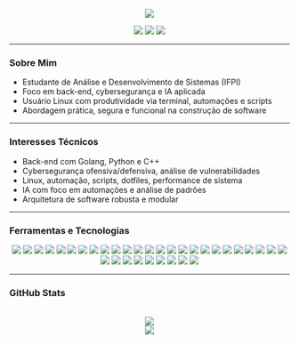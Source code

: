 <p align="center">
  <img src="https://readme-typing-svg.herokuapp.com/?color=cba6f7&size=30&center=true&vCenter=true&width=1000&lines=HEY+DEV...." />
</p>

<p align="center">
  <img src="https://img.shields.io/badge/Linux%20User-1d232e?style=flat-square&logo=linux&logoColor=cba6f7"/>
  <img src="https://img.shields.io/badge/Full%20Stack%20em%20andamento-1d232e?style=flat-square&logo=javascript&logoColor=cba6f7"/>
  <img src="https://img.shields.io/badge/Cyberseguran%C3%A7a-1d232e?style=flat-square&logo=hackthebox&logoColor=cba6f7"/>
</p>

---

### Sobre Mim

- Estudante de Análise e Desenvolvimento de Sistemas (IFPI)  
- Foco em back-end, cybersegurança e IA aplicada  
- Usuário Linux com produtividade via terminal, automações e scripts  
- Abordagem prática, segura e funcional na construção de software  

---

### Interesses Técnicos

- Back-end com Golang, Python e C++  
- Cybersegurança ofensiva/defensiva, análise de vulnerabilidades  
- Linux, automação, scripts, dotfiles, performance de sistema  
- IA com foco em automações e análise de padrões  
- Arquitetura de software robusta e modular  

---

### Ferramentas e Tecnologias

<p align="center">
  <img src="https://img.shields.io/badge/Golang-1d232e?style=for-the-badge&logo=go&logoColor=cba6f7" />
  <img src="https://img.shields.io/badge/Python-1d232e?style=for-the-badge&logo=python&logoColor=cba6f7" />
  <img src="https://img.shields.io/badge/C++-1d232e?style=for-the-badge&logo=c%2B%2B&logoColor=cba6f7" />
  <img src="https://img.shields.io/badge/JavaScript-1d232e?style=for-the-badge&logo=javascript&logoColor=cba6f7" />
  <img src="https://img.shields.io/badge/TypeScript-1d232e?style=for-the-badge&logo=typescript&logoColor=cba6f7" />
  <img src="https://img.shields.io/badge/React-1d232e?style=for-the-badge&logo=react&logoColor=cba6f7" />
  <img src="https://img.shields.io/badge/Vite-1d232e?style=for-the-badge&logo=vite&logoColor=cba6f7" />
  <img src="https://img.shields.io/badge/Nginx-1d232e?style=for-the-badge&logo=nginx&logoColor=cba6f7" />
  <img src="https://img.shields.io/badge/TensorFlow-1d232e?style=for-the-badge&logo=tensorflow&logoColor=cba6f7" />
  <img src="https://img.shields.io/badge/Scikit--Learn-1d232e?style=for-the-badge&logo=scikitlearn&logoColor=cba6f7" />
  <img src="https://img.shields.io/badge/Pandas-1d232e?style=for-the-badge&logo=pandas&logoColor=cba6f7" />
  <img src="https://img.shields.io/badge/Numpy-1d232e?style=for-the-badge&logo=numpy&logoColor=cba6f7" />
  <img src="https://img.shields.io/badge/Jupyter-1d232e?style=for-the-badge&logo=jupyter&logoColor=cba6f7" />
  <img src="https://img.shields.io/badge/MLflow-1d232e?style=for-the-badge&logo=mlflow&logoColor=cba6f7" />
  <img src="https://img.shields.io/badge/Gemini-1d232e?style=for-the-badge&logo=google&logoColor=cba6f7" />
  <img src="https://img.shields.io/badge/Kali-1d232e?style=for-the-badge&logo=kalilinux&logoColor=cba6f7" />
  <img src="https://img.shields.io/badge/Wireshark-1d232e?style=for-the-badge&logo=wireshark&logoColor=cba6f7" />
  <img src="https://img.shields.io/badge/Metasploit-1d232e?style=for-the-badge&logo=metasploit&logoColor=cba6f7" />
  <img src="https://img.shields.io/badge/Nmap-1d232e?style=for-the-badge&logo=gnuprivacyguard&logoColor=cba6f7" />
  <img src="https://img.shields.io/badge/Burp%20Suite-1d232e?style=for-the-badge&logo=burpsuite&logoColor=cba6f7" />
  <img src="https://img.shields.io/badge/Linux-1d232e?style=for-the-badge&logo=linux&logoColor=cba6f7" />
  <img src="https://img.shields.io/badge/Arch-1d232e?style=for-the-badge&logo=archlinux&logoColor=cba6f7" />
  <img src="https://img.shields.io/badge/Manjaro-1d232e?style=for-the-badge&logo=manjaro&logoColor=cba6f7" />
  <img src="https://img.shields.io/badge/Fedora-1d232e?style=for-the-badge&logo=fedora&logoColor=cba6f7" />
  <img src="https://img.shields.io/badge/Bash-1d232e?style=for-the-badge&logo=gnubash&logoColor=cba6f7" />
  <img src="https://img.shields.io/badge/Tmux-1d232e?style=for-the-badge&logo=tmux&logoColor=cba6f7" />
  <img src="https://img.shields.io/badge/Systemd-1d232e?style=for-the-badge&logo=systemd&logoColor=cba6f7" />
  <img src="https://img.shields.io/badge/Hyprland-1d232e?style=for-the-badge&logo=neovim&logoColor=cba6f7" />
  <img src="https://img.shields.io/badge/Docker-1d232e?style=for-the-badge&logo=docker&logoColor=cba6f7" />
  <img src="https://img.shields.io/badge/Ansible-1d232e?style=for-the-badge&logo=ansible&logoColor=cba6f7" />
  <img src="https://img.shields.io/badge/GitHub-1d232e?style=for-the-badge&logo=github&logoColor=cba6f7" />
  <img src="https://img.shields.io/badge/VSCode-1d232e?style=for-the-badge&logo=visualstudiocode&logoColor=cba6f7" />
  <img src="https://img.shields.io/badge/Neovim-1d232e?style=for-the-badge&logo=neovim&logoColor=cba6f7" />
  <img src="https://img.shields.io/badge/Notion-1d232e?style=for-the-badge&logo=notion&logoColor=cba6f7" />
</p>

---

### GitHub Stats

<div align="center">
  <br/>
  <img src="https://github-readme-stats.vercel.app/api?username=sh1ftx&show_icons=true&theme=tokyonight&title_color=cba6f7&text_color=cba6f7&icon_color=cba6f7&bg_color=00000000" />
  <br/>
  <img src="https://github-readme-stats.vercel.app/api/top-langs/?username=sh1ftx&layout=compact&theme=tokyonight&title_color=cba6f7&text_color=cba6f7&icon_color=cba6f7&bg_color=00000000" />
</div>
